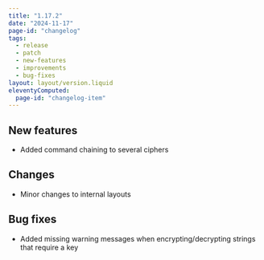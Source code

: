 ```yaml
---
title: "1.17.2"
date: "2024-11-17"
page-id: "changelog"
tags: 
  - release
  - patch
  - new-features
  - improvements
  - bug-fixes
layout: layout/version.liquid
eleventyComputed:
  page-id: "changelog-item"
---
```

## New features
- Added command chaining to several ciphers

## Changes
- Minor changes to internal layouts

## Bug fixes
- Added missing warning messages when encrypting/decrypting strings that require a key